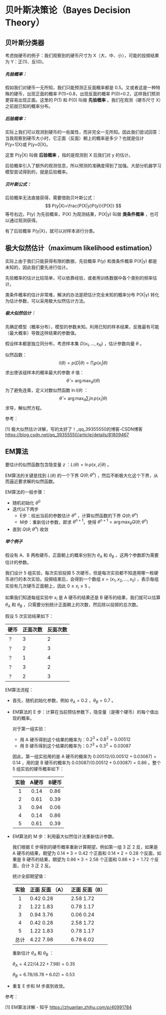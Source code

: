 # 贝叶斯决策论（Bayes Decision Theory）

## 贝叶斯分类器

考虑抛硬币的例子：我们观察到的硬币尺寸为 X（大、中、小），可能的投掷结果为 Y：正(1)、反(0)。

##### 先验概率：

假如我们对硬币一无所知，我们只能预测正反面概率都是 0.5。又或者这是一种特殊的硬币，出现正面的概率 P(1)=0.8，出现反面的概率 P(0)=0.2，这样我们预测更容易出现正面。这里的 P(1) 和 P(0) 叫做 **先验概率** 。我们在观测（硬币尺寸 X）之前就已知的概率分布。

##### 后验概率：

实际上我们可以观测到硬币的一些属性，而非完全一无所知。因此我们尝试回答：当我观察到硬币大小时，它正面（反面）朝上的概率是多少？也就是估计 P(y=1|X)或 P(y=0|X)。

这里 P(y|X) 叫做 **后验概率** ，指的是观测到 X 后我们对 y 的估计。

后验概率引入了额外的观测信息，所以预测的准确度得到了加强。大部分机器学习模型尝试得到的，就是后验概率。

##### 贝叶斯公式：

后验概率无法直接获得，需要借助贝叶斯公式：
$$
P(y|X)=\frac{P(X|y)P(y)}{P(X)}
$$
等号右边，P(y) 为先验概率，P(X) 为观测结果，P(X|y) 叫做 **类条件概率** ，也可以通过观测获得。

有了后验概率 P(y|X)，就可以对样本进行分类。

## 极大似然估计（maximum likelihood estimation）

实际上由于我们只能获得有限的数据，先验概率 P(y) 和类条件概率 P(X|y) 都是未知的，因此我们要先进行估计。

先验概率的估计比较简单，可以依靠经验，或者用训练数据中各个类别的频率估计。

类条件概率的估计非常难，解决的办法是把估计完全未知的概率分布 P(X|y) 转化为估计参数，可以采用极大似然估计方法。

##### 极大似然估计：

先确定模型（概率分布），模型的参数未知。利用已知的样本结果，反推最有可能（最大概率）导致这样结果的参数值。

假设样本都是独立同分布，考虑样本集 $D(x_1,...,x_N)$ ，估计参数向量 $\theta$ 。

似然函数：
$$
l(\theta)=p(D|\theta)=\prod_i p(x_i|\theta)
$$
求出使该组样本的概率最大的参数 $\theta$ 值：
$$
\hat\theta=\arg\max_\theta l(\theta)
$$
为了避免连乘，定义对数似然函数 $\ln l(\theta)$ ：
$$
\hat\theta=\arg\max_\theta\sum_i\ln p(x_i|\theta)
$$
求导，解似然方程。



参考：

[1] 极大似然估计详解，写的太好了！_qq_39355550的博客-CSDN博客
https://blog.csdn.net/qq_39355550/article/details/81809467

## EM算法

要估计的似然函数包含隐变量 $z$ ：$L(\theta)=\ln p(x,z|\theta)$ 。

EM算法的关键是找到 $L(\theta)$ 的一个下界 $Q(\theta;\theta^n)$ ，然后不断极大化这个下界，从而逼近要求解的似然函数。

EM算法的一般步骤：

+ 随机初始化 $\theta^0$ 
+ 迭代以下两步
  + E步：给出当前的参数估计 $\theta^n$ ，计算似然函数的下界 $Q(\theta;\theta^n)$ 
  + M步：重新估计参数，即求 $\theta^{n+1}$，使得 $\theta^{n+1}=\arg\max_\theta Q(\theta;\theta^n)$ 
+ 直到 $Q(\theta;\theta^n)$ 收敛

##### 举个例子

假设有 A、B 两枚硬币，正面朝上的概率分别为 $\theta_A$ 和 $\theta_B$ ，这两个参数即为需要估计的参数。

我们设计 5 组实验，每次实验投掷 5 次硬币，但是每次实验都不知道用哪一枚硬币进行的本次实验。投掷结束后，会得到一个数组 $x=(x_1,x_2,...,x_5)$ ，表示每组实验有几次硬币正面朝上，因此 $0\le x_i\le5$ 。

如果我们知道每组实验中 $x_i$ 是 A 硬币的结果还是 B 硬币的结果，我们就可以估算 $\theta_A$ 和 $\theta_B$ ，只需要分别统计正面朝上的次数，然后除以投掷的总次数。

假设 5 次实验结果如下：

| 硬币 | 正面次数 | 反面次数 |
| ---- | -------- | -------- |
| ？   | 3        | 2        |
| ？   | 2        | 3        |
| ？   | 1        | 4        |
| ？   | 3        | 2        |
| ？   | 2        | 3        |

EM算法流程：

+ 首先，随机初始化参数，例如 $\theta_A=0.2$ ，$\theta_B=0.7$ 。

+ EM算法的 E 步：计算在当前预估参数下，隐变量（是哪个硬币）的每个值出现的概率。

  对于第一组实验：

  + 用 A 硬币得到这个结果的概率为：$0.2^3\times 0.8^2=0.00512$ 
  + 用 B 硬币得到这个结果的概率为：$0.7^3\times 0.3^2=0.03087$  

  因此，第一组实验用的是 A 硬币的概率为 $0.00512/(0.00512+0.03087)=0.14$ ，用的是 B 硬币的概率为 $0.03087/(0.00512+0.03087)=0.86$ 。整个 5 组实验的硬币概率如下：

  | 实验 | A硬币 | B硬币 |
  | :--: | :---: | :---: |
  |  1   | 0.14  | 0.86  |
  |  2   | 0.61  | 0.39  |
  |  3   | 0.94  | 0.06  |
  |  4   | 0.14  | 0.86  |
  |  5   | 0.61  | 0.39  |

+ EM算法的 M 步：利用最大似然估计法重新估计参数。

  我们根据 E 步得到的硬币概率重新计算期望。例如第一组 3 正 2 反，如果是 A 硬币的结果，期望为 $0.14\times3=0.42$ 个正面和 $0.14\times2=0.28$ 个反面，如果是 B 硬币的结果，期望为 $0.86\times3=2.58$ 个正面和 $0.86\times2=1.72$ 个反面，合计 3 正 2 反。

  统计全部期望值：

  | 实验 | 正面    反面 （A） | 正面   反面（B） |
  | :--: | :----------------- | :--------------- |
  |  1   | 0.42    0.28       | 2.58    1.72     |
  |  2   | 1.22    1.83       | 0.78    1.17     |
  |  3   | 0.94    3.76       | 0.06    0.24     |
  |  4   | 0.42    0.28       | 2.58    1.72     |
  |  5   | 1.22    1.83       | 0.78    1.17     |
  | 总计 | 4.22    7.98       | 6.78    6.02     |

  重新估计 $\theta_A$ 和 $\theta_B$ ：
  
  $\theta_A=4.22/(4.22+7.98)=0.35$ 
  
  $\theta_B=6.78/(6.78+6.02)=0.53$ 
  
+ 重复 E 步和 M 步直到收敛。

参考：

[1] EM算法详解 - 知乎
https://zhuanlan.zhihu.com/p/40991784